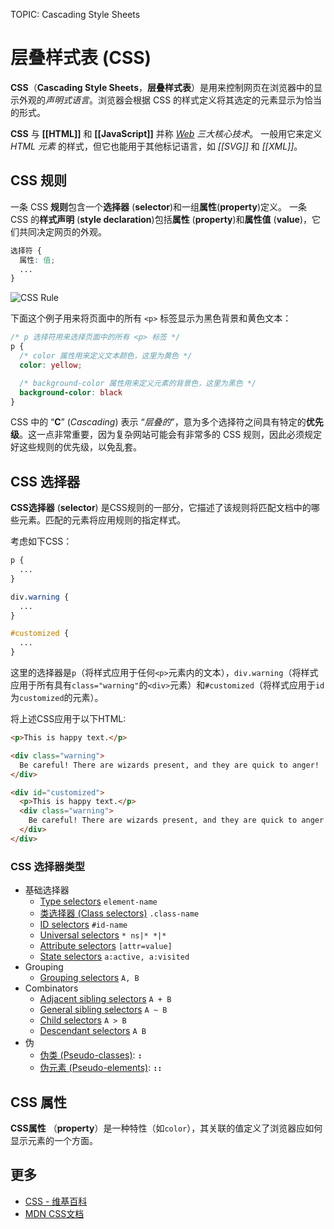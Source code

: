 TOPIC: Cascading Style Sheets

# 层叠样式表 (CSS)

**CSS**（**Cascading Style Sheets**，**层叠样式表**）是用来控制网页在浏览器中的显示外观的*声明式语言*。浏览器会根据 CSS 的样式定义将其选定的元素显示为恰当的形式。

**CSS** 与 **[[HTML]]** 和 **[[JavaScript]]** 并称 *[Web](/zh-hans/glossary/World_Wide_Web) 三大核心技术*。
一般用它来定义 *HTML 元素* 的样式，但它也能用于其他标记语言，如 *[[SVG]]* 和 *[[XML]]*。

## CSS 规则

一条 CSS **规则**包含一个**选择器** (**selector**)和一组**属性**(**property**)定义。
一条 CSS 的**样式声明** (**style declaration**)包括**属性** (**property**)和**属性值**  (**value**)，它们共同决定网页的外观。

```css
选择符 {
  属性: 值;
  ...
}
```

![CSS Rule](/media/glossary__css-rule.png)

下面这个例子用来将页面中的所有 `<p>` 标签显示为黑色背景和黄色文本：

```css
/* p 选择符用来选择页面中的所有 <p> 标签 */
p {
  /* color 属性用来定义文本颜色，这里为黄色 */
  color: yellow;

  /* background-color 属性用来定义元素的背景色，这里为黑色 */
  background-color: black
}
```

CSS 中的 “**C**” (*Cascading*) 表示 “*层叠的*”，意为多个选择符之间具有特定的**优先级**。这一点非常重要，因为复杂网站可能会有非常多的 CSS 规则，因此必须规定好这些规则的优先级，以免乱套。

## CSS 选择器

**CSS选择器** (**selector**) 是CSS规则的一部分，它描述了该规则将匹配文档中的哪些元素。匹配的元素将应用规则的指定样式。

考虑如下CSS：

```css
p {
  ...
}

div.warning {
  ...
}

#customized {
  ...
}
```

这里的选择器是`p`（将样式应用于任何`<p>`元素内的文本），`div.warning`（将样式应用于所有具有`class="warning"`的`<div>`元素）和`#customized`（将样式应用于`id`为`customized`的元素）。

将上述CSS应用于以下HTML:

```html
<p>This is happy text.</p>

<div class="warning">
  Be careful! There are wizards present, and they are quick to anger!
</div>

<div id="customized">
  <p>This is happy text.</p>
  <div class="warning">
    Be careful! There are wizards present, and they are quick to anger!
  </div>
</div>
```

### CSS 选择器类型

- 基础选择器
    - [Type selectors](https://wiki.developer.mozilla.org/en-US/docs/Web/CSS/Type_selectors)
    `element-name`
    - [类选择器 (Class selectors)](https://wiki.developer.mozilla.org/en-US/docs/Web/CSS/Class_selectors)
    `.class-name`
    - [ID selectors](https://wiki.developer.mozilla.org/en-US/docs/Web/CSS/ID_selectors)
    `#id-name`
    - [Universal selectors](https://wiki.developer.mozilla.org/en-US/docs/Web/CSS/Universal_selectors)
    `* ns|* *|*`
    - [Attribute selectors](https://wiki.developer.mozilla.org/en-US/docs/Web/CSS/Attribute_selectors)
    `[attr=value]`
    - [State selectors](https://wiki.developer.mozilla.org/en-US/docs/Web/CSS/Pseudo-classes)
    `a:active, a:visited`
- Grouping
    - [Grouping selectors](https://wiki.developer.mozilla.org/en-US/docs/Web/CSS/Grouping_selectors)
  `A, B`
- Combinators
    - [Adjacent sibling selectors](https://wiki.developer.mozilla.org/en-US/docs/Web/CSS/Adjacent_sibling_selectors)
    `A + B`
    - [General sibling selectors](https://wiki.developer.mozilla.org/en-US/docs/Web/CSS/General_sibling_selectors)
    `A ~ B`
    - [Child selectors](https://wiki.developer.mozilla.org/en-US/docs/Web/CSS/Child_selectors)
    `A > B`
    - [Descendant selectors](https://wiki.developer.mozilla.org/en-US/docs/Web/CSS/Descendant_selectors)
    `A B`
- 伪
    - [伪类 (Pseudo-classes)](https://wiki.developer.mozilla.org/en-US/docs/Web/CSS/Pseudo-classes): **`:`**
    - [伪元素 (Pseudo-elements)](https://wiki.developer.mozilla.org/en-US/docs/Web/CSS/Pseudo-elements):
    **`::`**

## CSS 属性

**CSS属性** （**property**）是一种特性（如`color`），其关联的值定义了浏览器应如何显示元素的一个方面。

## 更多

- [CSS - 维基百科](https://en.wikipedia.org/wiki/CSS)
- [MDN CSS文档](https://developer.mozilla.org/en-US/docs/Web/CSS "MDN CSS文档")

